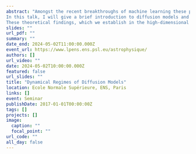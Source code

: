 ```yaml
---
abstract: "Amongst the recent breakthroughs of machine learning these past years is the field of generative models, able to create always more realistic samples from various finite datasets of images, videos, or sounds. At the forefront of this revolution are Diffusion Models (DMs) exploiting the gradient of the log-probability distribution to generate new samples. However, the reasons for their success still lack a theoretical understanding.
In this talk, I will give a brief introduction to diffusion models and then delve into the analysis of a well-defined high-dimensional model: a mixture of two Gaussians. Using methods from statistical physics, we will exhibit the various transitions taking place during the generation dynamics. In particular, we first identify a 'speciation' transition where the generated sample acquire its structure, later followed by a second transition, called 'collapse', where the trajectories become attracted to one of the training point.
These theoretical findings, which we establish in the high-dimensional limit of the Gaussian mixture model, will then be generalised and validated by experiments on realistic datasets."
slides: ""
url_pdf: ""
summary: ""
date_end: 2024-05-02T11:00:00.000Z
event_url: https://www.lpens.ens.psl.eu/astrophysique/
authors: []
url_video: ""
date: 2024-05-02T10:00:00.000Z
featured: false
url_slides: ""
title: "Dynamical Regimes of Diffusion Models"
location: Ecole Normale Supérieure, ENS, Paris
links: []
event: Seminar
publishDate: 2017-01-01T00:00:00Z
tags: []
projects: []
image:
  caption: ""
  focal_point: ""
url_code: ""
all_day: false
---
```

